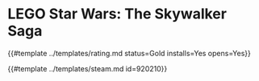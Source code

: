 # LEGO Star Wars: The Skywalker Saga

{{#template ../templates/rating.md status=Gold installs=Yes opens=Yes}}

{{#template ../templates/steam.md id=920210}}